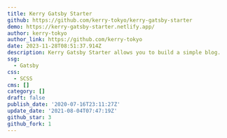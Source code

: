 ```yaml
---
title: Kerry Gatsby Starter
github: https://github.com/kerry-tokyo/kerry-gatsby-starter
demo: https://kerry-gatsby-starter.netlify.app/
author: kerry-tokyo
author_link: https://github.com/kerry-tokyo
date: 2023-11-28T08:51:37.914Z
description: Kerry Gatsby Starter allows you to build a simple blog.
ssg:
  - Gatsby
css:
  - SCSS
cms: []
category: []
draft: false
publish_date: '2020-07-16T23:11:27Z'
update_date: '2021-08-04T07:47:19Z'
github_star: 3
github_fork: 1
---
```

